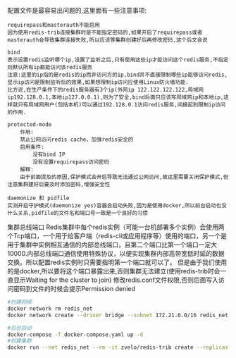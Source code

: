 配置文件是最容易出问题的,这里面有一些注意事项:

    requirepass和masterauth不能启用
    因为使用redis-trib连接集群时是不能指定密码的,如果开启了requirepass或者masterauth会导致集群连接失败,所以应该等集群创建好后再修改密码,这个后文会说
    
    bind
    表示设置redis监听哪个ip,设置了监听之后,只有使用这些ip才能访问这个redis服务,不指定则默认所有ip都能访问该redis服务
    注意:这里的ip指的是redis的ip而非访问方的ip,bind并不直接限制哪些ip能够访问redis,显示ip访问是限制监听后的效果,如果想限制ip访问应使用Linux防火墙功能.
    比方说,在生产条件下的redis服务器有3个ip(外网ip 122.122.122.122,局域网ip192.128.0.1,本地ip127.0.0.1),则为了安全,bind后面只应该写局域网ip和本地ip,这样就只有局域网用户(包括本机)可以通过192.128.0.1访问redis服务,间接起到限制ip访问的作用.
    
    protected-mode
        作用:
        禁止公网访问redis cache，加强redis安全的
        启用条件:
            没有bind IP
            没有设置requirepass访问密码
        解释:
        由于前面提及的原因,保护模式会开启导致无法通过公网访问,故这里需要关闭保护模式,但注意集群建好后要及时添加密码,增强安全性
    
    daemonize 和 pidfile
    实测开启守护模式(daemonize yes)容器会启动失败,因为是使用docker,所以前台启动也没什么关系,pidfile的文件名和端口号一致是一个良好的习惯
集群总线端口
Redis集群中每个redis实例（可能一台机部署多个实例）会使用两个Tcp端口，一个用于给客户端（redis-cli或应用程序等）使用的端口，另一个是用于集群中实例相互通信的内部总线端口，且第二个端口比第一个端口一定大10000.内部总线端口通信使用特殊协议，以便实现集群内部高带宽低时延的数据交换。所以配置redis实例时只需要指明第一个端口就可以了。
但是由于我们使用的是docker,所以要将这个端口暴露出来,否则集群无法建立(使用redis-trib时会一直显示Waiting for the cluster to join)
修改redis.conf文件权限,否则后面写入访问密码到文件的时候会提示Permission denied

```bash
#创建网络
docker network rm redis_net
docker network create --driver bridge --subnet 172.21.0.0/16 redis_net

#后台启动
docker-compose -f docker-compose.yaml up -d
#创建集群
docker run --net redis_net --rm -it zvelo/redis-trib create --replicas 1 ip:6061 ip:6062 ip:6063 ip:6064 ip:6065 ip:6066
```